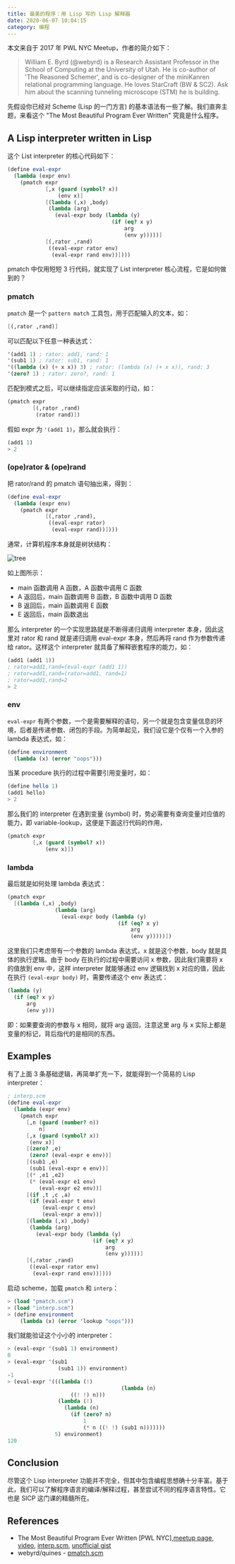 ```yaml
---
title: 最美的程序：用 Lisp 写的 Lisp 解释器
date: 2020-06-07 10:04:15
category: 编程
---
```


本文来自于 2017 年 PWL NYC Meetup，作者的简介如下：

> William E. Byrd (@webyrd) is a Research Assistant Professor in the School of Computing at the University of Utah. He is co-author of 'The Reasoned Schemer', and is co-designer of the miniKanren relational programming language. He loves StarCraft (BW & SC2). Ask him about the scanning tunneling microscope (STM) he is building.

先假设你已经对 Scheme (Lisp 的一门方言) 的基本语法有一些了解。我们直奔主题，来看这个 "The Most Beautiful Program Ever Written" 究竟是什么程序。

<!-- more -->

## A Lisp interpreter written in Lisp

这个 List interpreter 的核心代码如下：

```scheme
(define eval-expr
  (lambda (expr env)
    (pmatch expr
            [,x (guard (symbol? x))
                (env x)]
            [(lambda (,x) ,body)
             (lambda (arg)
               (eval-expr body (lambda (y)
                                 (if (eq? x y)
                                     arg
                                     (env y)))))]
            [(,rator ,rand)
             ((eval-expr rator env)
              (eval-expr rand env))])))
```

pmatch 中仅用短短 3 行代码，就实现了 List interpreter 核心流程，它是如何做到的？

### pmatch

`pmatch` 是一个 `pattern match` 工具包，用于匹配输入的文本，如：

```scheme
[(,rator ,rand)]
```

可以匹配以下任意一种表达式：

```scheme
'(add1 1) ; rator: add1, rand: 1
'(sub1 1) ; rator: sub1, rand: 1
'((lambda (x) (+ x x)) 3) ; rator: (lambda (x) (+ x x)), rand: 3
'(zero? 1) ; rator: zero?, rand: 1
```

匹配到模式之后，可以继续指定应该采取的行动，如：

```scheme
(pmatch expr
        [(,rator ,rand)
         (rator rand)])
```

假如 expr 为 `'(add1 1)`，那么就会执行：

```scheme
(add1 1)
> 2
```

### (ope)rator & (ope)rand

把 rator/rand 的 pmatch 语句抽出来，得到：

```scheme
(define eval-expr
  (lambda (expr env)
    (pmatch expr
            [(,rator ,rand),
             ((eval-expr rator)
              (eval-expr rand))])))
```

通常，计算机程序本身就是树状结构：

<img src="/blog/2020/06/07/The-Most-Beautiful-Program-Ever-Written/tree.jpg" alt="tree" />

如上图所示：

* main 函数调用 A 函数，A 函数中调用 C 函数
* A 返回后，main 函数调用 B 函数，B 函数中调用 D 函数
* B 返回后，main 函数调用 E 函数
* E 返回后，main 函数退出

那么 interpreter 的一个实现思路就是不断得递归调用 interpreter 本身，因此这里对 rator 和 rand 就是递归调用 eval-expr 本身，然后再将 rand 作为参数传递给 rator。这样这个 interpreter 就具备了解释嵌套程序的能力，如：

```scheme
(add1 (add1 1))
; rator=add1,rand=(eval-expr (add1 1))
; rator=add1,rand=(rator=add1, rand=1)
; rator=add1,rand=2
> 2
```

### env

`eval-expr` 有两个参数，一个是需要解释的语句，另一个就是包含变量信息的环境，后者是传递参数、闭包的手段。为简单起见，我们设它是个仅有一个入参的 lambda 表达式，如：

```scheme
(define environment
  (lambda (x) (error "oops")))
```

当某 procedure 执行的过程中需要引用变量时，如：

```scheme
(define hello 1)
(add1 hello)
> 2
```

那么我们的 interpreter 在遇到变量 (symbol) 时，势必需要有查询变量对应值的能力，即 variable-lookup，这便是下面这行代码的作用，

```scheme
(pmatch expr
        [,x (guard (symbol? x))
            (env x)])
```

### lambda

最后就是如何处理 lambda 表达式：

```scheme
(pmatch expr
  [(lambda (,x) ,body)
               (lambda (arg)
                 (eval-expr body (lambda (y)
                                   (if (eq? x y)
                                       arg
                                       (env y)))))])
```

这里我们只考虑带有一个参数的 lambda 表达式，x 就是这个参数，body 就是具体的执行逻辑。由于 body 在执行的过程中需要访问 x 参数，因此我们需要将 x 的值放到 env 中，这样 interpreter 就能够通过 env 逻辑找到 x 对应的值，因此在执行 `(eval-expr body)`  时，需要传递这个 env 表达式：

```scheme
(lambda (y)
  (if (eq? x y)
      arg
      (env y)))
```

即：如果要查询的参数与 x 相同，就将 arg 返回，注意这里 arg 与 x 实际上都是变量的标记，背后指代的是相同的东西。

## Examples

有了上面 3 条基础逻辑，再简单扩充一下，就能得到一个简易的 Lisp interpreter：

```scheme
; interp.scm
(define eval-expr
  (lambda (expr env)
    (pmatch expr
      [,n (guard (number? n))
          n]
      [,x (guard (symbol? x))
       (env x)]
      [(zero? ,e)
       (zero? (eval-expr e env))]
      [(sub1 ,e)
       (sub1 (eval-expr e env))]
      [(* ,e1 ,e2)
       (* (eval-expr e1 env)
          (eval-expr e2 env))]
      [(if ,t ,c ,a)
       (if (eval-expr t env)
           (eval-expr c env)
           (eval-expr a env))]
      [(lambda (,x) ,body)
       (lambda (arg)
         (eval-expr body (lambda (y)
                           (if (eq? x y)
                               arg
                               (env y)))))]
      [(,rator ,rand)
       ((eval-expr rator env)
        (eval-expr rand env))])))
```

启动 scheme，加载 `pmatch` 和 `interp`：

```scheme
> (load "pmatch.scm")
> (load "interp.scm")
> (define environment
    (lambda (x) (error 'lookup "oops")))
```

我们就能验证这个小小的 interpreter：

```scheme
> (eval-expr '(sub1 1) environment)
0
> (eval-expr '(sub1
                (sub1 1)) environment)
-1
> (eval-expr '(((lambda (!)
                                    (lambda (n)
                    ((! !) n)))
                (lambda (!)
                  (lambda (n)
                    (if (zero? n)
                        1
                        (* n ((! !) (sub1 n)))))))
               5) environment)
120
```

## Conclusion

尽管这个 Lisp interpreter 功能并不完全，但其中包含编程思想确十分丰富。基于此，我们可以了解程序语言的编译/解释过程，甚至尝试不同的程序语言特性。它也是 SICP 这门课的精髓所在。

## References

* The Most Beautiful Program Ever Written [PWL NYC],[meetup page](https://www.meetup.com/papers-we-love/events/238718664/), [video](https://www.youtube.com/watch?v=OyfBQmvr2Hc&t=3080s), [interp.scm](https://github.com/webyrd/Barliman/blob/master/interpreter_experiments/interp.scm), [unofficial gist](https://gist.github.com/lazywithclass/6af94f652cd59796e9592a5ea5772d17#simple-example)
* webyrd/quines - [pmatch.scm](https://github.com/webyrd/quines/blob/master/pmatch.scm)
